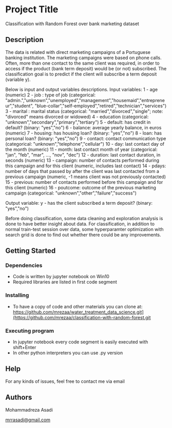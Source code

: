 # Project Title

Classification with Random Forest over bank marketing dataset

## Description

The data is related with direct marketing campaigns of a Portuguese banking institution. The marketing campaigns were
based on phone calls. Often, more than one contact to the same client was required, in order to access if the product
(bank term deposit) would be (or not) subscribed. The classification goal is to predict if the client will subscribe
a term deposit (variable y).

Below is input and output variables descriptions.
Input variables:
1 - age (numeric)
2 - job : type of job (categorical: "admin.","unknown","unemployed","management","housemaid","entrepreneur","student",
                                       "blue-collar","self-employed","retired","technician","services") 
3 - marital : marital status (categorical: "married","divorced","single"; note: "divorced" means divorced or widowed)
4 - education (categorical: "unknown","secondary","primary","tertiary")
5 - default: has credit in default? (binary: "yes","no")
6 - balance: average yearly balance, in euros (numeric) 
7 - housing: has housing loan? (binary: "yes","no")
8 - loan: has personal loan? (binary: "yes","no")
9 - contact: contact communication type (categorical: "unknown","telephone","cellular") 
10 - day: last contact day of the month (numeric)
11 - month: last contact month of year (categorical: "jan", "feb", "mar", ..., "nov", "dec")
12 - duration: last contact duration, in seconds (numeric)
13 - campaign: number of contacts performed during this campaign and for this client (numeric, includes last contact)
14 - pdays: number of days that passed by after the client was last contacted from a previous campaign (numeric, -1 
means client was not previously contacted)
15 - previous: number of contacts performed before this campaign and for this client (numeric)
16 - poutcome: outcome of the previous marketing campaign (categorical: "unknown","other","failure","success")

Output variable:
y - has the client subscribed a term deposit? (binary: "yes","no")

Before doing classification, some data cleaning and exploration analysis is done to have better insight about data.
For classification, in addition to normal train-test session over data, some hyperparamter optimization with search
grid is done to find out whether there could be any improvements.

## Getting Started

### Dependencies

* Code is written by jupyter notebook on Win10
* Required libraries are listed in first code segment

### Installing

* To have a copy of code and other materials you can clone at: https://github.com/mrezaa/water_treatment_data_science.git](https://github.com/mrezaa/classification-with-random-forest.git

### Executing program

* In jupyter notebook every code segment is easily executed with shift+Enter
* In other python interpreters you can use .py version

## Help

For any kinds of issues, feel free to contact me via email
## Authors

Mohammadreza Asadi

mrrasadi@gmail.com
